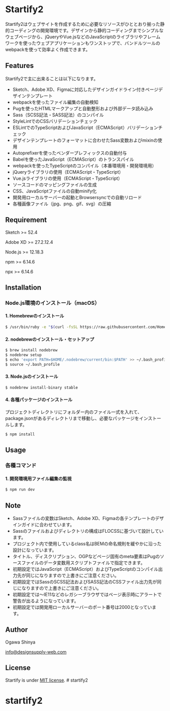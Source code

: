 # Startify2

Startify2はウェブサイトを作成するために必要なリソースがひととおり揃った静的コーディングの開発環境です。デザインから静的コーディングまでシンプルなウェブページから、jQueryやVue.jsなどのJavaScriptのライブラリやフレームワークを使ったウェブアプリケーションもワンストップで、バンドルツールのwebpackを使って効率よく作成できます。



## Features

Startify2で主に出来ることは以下になります。

* Sketch、Adobe XD、Figmaに対応したデザインガイドライン付きページデザインテンプレート
* webpackを使ったファイル編集の自動検知
* Pugを使ったHTMLマークアップと自動整形および外部データ読み込み
* Sass（SCSS記法・SASS記法）のコンパイル
* StyleLintでのCSSバリデーションチェック
* ESLintでのTypeScriptおよびJavaScript（ECMAScript）バリデーションチェック
* デザインテンプレートのフォーマットに合わせたSass変数およびmixinの使用
* Autoprefixerを使ったベンダープレフィックスの自動付与
* Babelを使ったJavaScript（ECMAScript）のトランスパイル
* webpackを使ったTypeScriptのコンパイル（本番環境用・開発環境用）
* jQueryライブラリの使用（ECMAScript・TypeScript）
* Vue.jsライブラリの使用（ECMAScript・TypeScript）
* ソースコードのマッピングファイルの生成
* CSS、JavaScriptファイルの自動minify化
* 開発用ローカルサーバーの起動とBrowsersyncでの自動リロード
* 各種画像ファイル（jpg、png、gif、svg）の圧縮



## Requirement

Sketch >= 52.4

Adobe XD >= 27.2.12.4

Node.js >= 12.18.3

npm >= 6.14.6

npx >= 6.14.6



## Installation

### Node.js環境のインストール（macOS）

#### 1. Homebrewのインストール
```bash
$ /usr/bin/ruby -e "$(curl -fsSL https://raw.githubusercontent.com/Homebrew/install/master/install)"
```
#### 2. nodebrewのインストール・セットアップ
```bash
$ brew install nodebrew
$ nodebrew setup
$ echo 'export PATH=$HOME/.nodebrew/current/bin:$PATH' >> ~/.bash_profile
$ source ~/.bash_profile
```
#### 3. Node.jsのインストール
```bash
$ nodebrew install-binary stable
```
#### 4. 各種パッケージのインストール
プロジェクトディレクトリにフォルダー内のファイル一式を入れて、package.jsonがあるディレクトリまで移動し、必要なパッケージをインストールします。
```bash
$ npm install
```



## Usage

### 各種コマンド

#### 1. 開発環境用ファイル編集の監視
```bash
$ npm run dev
```



## Note

* Sassファイルの変数はSketch、Adobe XD、Figmaの各テンプレートのデザインガイドに合わせています。
* Sassのファイルおよびディレクトリの構成はFLOCSSに基づいて設計しています。
* プロジェクト内で使用しているclass名はBEMの命名規則を緩やかに沿った設計になっています。
* タイトル、ディスクリプション、OGPなどページ固有のmeta要素はPugのソースファイルのデータ変数用スクリプトファイルで指定できます。
* 初期設定ではJavaScript（ECMAScript）およびTypeScriptのコンパイル出力先が同じになりますので上書きにご注意ください。
* 初期設定ではSassのSCSS記法およびSASS記法のCSSファイル出力先が同じになりますので上書きにご注意ください。
* 初期設定では〜IE11などのレガシーブラウザではページ表示時にアラートで警告が出るようになっています。
* 初期設定では開発用ローカルサーバーのポート番号は2000となっています。



## Author

Ogawa Shinya

info@designsupply-web.com



## License

Startify is under [MIT license](https://en.wikipedia.org/wiki/MIT_License). # startify2
# startify2
